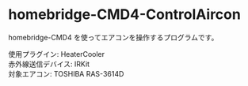 # homebridge-CMD4-ControlAircon

homebridge-CMD4 を使ってエアコンを操作するプログラムです。  
  
使用プラグイン: HeaterCooler  
赤外線送信デバイス: IRKit  
対象エアコン: TOSHIBA RAS-3614D  
